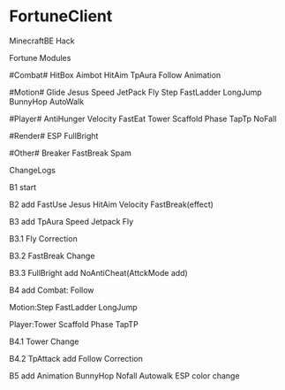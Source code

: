 # FortuneClient
MinecraftBE Hack

Fortune Modules

#Combat#
HitBox
Aimbot
HitAim
TpAura
Follow
Animation

#Motion#
Glide
Jesus
Speed
JetPack
Fly
Step
FastLadder
LongJump
BunnyHop
AutoWalk

#Player#
AntiHunger
Velocity
FastEat
Tower
Scaffold
Phase
TapTp
NoFall

#Render#
ESP
FullBright

#Other#
Breaker
FastBreak
Spam

ChangeLogs

B1
start

B2
add
FastUse Jesus HitAim Velocity FastBreak(effect)

B3
add
TpAura Speed Jetpack Fly

B3.1
Fly Correction

B3.2
FastBreak Change

B3.3
FullBright add
NoAntiCheat(AttckMode add)

B4
add
Combat: Follow

Motion:Step FastLadder LongJump

Player:Tower Scaffold Phase TapTP

B4.1
Tower Change

B4.2
TpAttack add
Follow Correction

B5
add
Animation BunnyHop Nofall Autowalk
ESP color change
